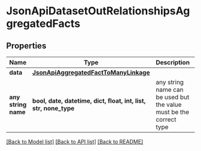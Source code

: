 # JsonApiDatasetOutRelationshipsAggregatedFacts


## Properties
Name | Type | Description | Notes
------------ | ------------- | ------------- | -------------
**data** | [**JsonApiAggregatedFactToManyLinkage**](JsonApiAggregatedFactToManyLinkage.md) |  | 
**any string name** | **bool, date, datetime, dict, float, int, list, str, none_type** | any string name can be used but the value must be the correct type | [optional]

[[Back to Model list]](../README.md#documentation-for-models) [[Back to API list]](../README.md#documentation-for-api-endpoints) [[Back to README]](../README.md)


